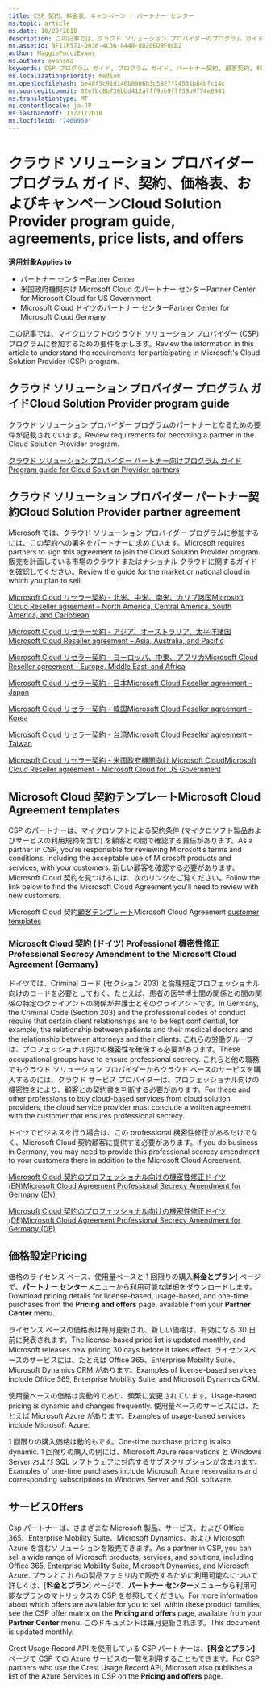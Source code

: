 ```yaml
---
title: CSP 契約、料金表、キャンペーン | パートナー センター
ms.topic: article
ms.date: 10/29/2018
description: この記事では、クラウド ソリューション プロバイダーのプログラム ガイド、パートナー契約、顧客契約、料金表、提供できる製品とサービスへのリンクを示します。
ms.assetid: 9F11F571-D036-4C36-8440-8D20ED9F0CD2
author: MaggiePucciEvans
ms.author: evansma
keywords: CSP プログラム ガイド, プログラム ガイド, パートナー契約, 顧客契約, 料金表, キャンペーン
ms.localizationpriority: medium
ms.openlocfilehash: be48f5c91d146b0906b3c5927f74531b84bfc14c
ms.sourcegitcommit: 02e7bc8b736bbd412afff9eb9f7f39b9f74e6941
ms.translationtype: MT
ms.contentlocale: ja-JP
ms.lasthandoff: 11/21/2018
ms.locfileid: "7460959"
---
```

# <a name="cloud-solution-provider-program-guide-agreements-price-lists-and-offers"></a><span data-ttu-id="7752a-104">クラウド ソリューション プロバイダー プログラム ガイド、契約、価格表、およびキャンペーン</span><span class="sxs-lookup"><span data-stu-id="7752a-104">Cloud Solution Provider program guide, agreements, price lists, and offers</span></span>

**<span data-ttu-id="7752a-105">適用対象</span><span class="sxs-lookup"><span data-stu-id="7752a-105">Applies to</span></span>**

-  <span data-ttu-id="7752a-106">パートナー センター</span><span class="sxs-lookup"><span data-stu-id="7752a-106">Partner Center</span></span>
-  <span data-ttu-id="7752a-107">米国政府機関向け Microsoft Cloud のパートナー センター</span><span class="sxs-lookup"><span data-stu-id="7752a-107">Partner Center for Microsoft Cloud for US Government</span></span>
-  <span data-ttu-id="7752a-108">Microsoft Cloud ドイツのパートナー センター</span><span class="sxs-lookup"><span data-stu-id="7752a-108">Partner Center for Microsoft Cloud Germany</span></span>


<span data-ttu-id="7752a-109">この記事では、マイクロソフトのクラウド ソリューション プロバイダー (CSP) プログラムに参加するための要件を示します。</span><span class="sxs-lookup"><span data-stu-id="7752a-109">Review the information in this article to understand the requirements for participating in Microsoft's Cloud Solution Provider (CSP) program.</span></span> 

## <a name="cloud-solution-provider-program-guide"></a><span data-ttu-id="7752a-110">クラウド ソリューション プロバイダー プログラム ガイド</span><span class="sxs-lookup"><span data-stu-id="7752a-110">Cloud Solution Provider program guide</span></span>


<span data-ttu-id="7752a-111">クラウド ソリューション プロバイダー プログラムのパートナーとなるための要件が記載されています。</span><span class="sxs-lookup"><span data-stu-id="7752a-111">Review requirements for becoming a partner in the Cloud Solution Provider program.</span></span>

[<span data-ttu-id="7752a-112">クラウド ソリューション プロバイダー パートナー向けプログラム ガイド</span><span class="sxs-lookup"><span data-stu-id="7752a-112">Program guide for Cloud Solution Provider partners</span></span>](http://go.microsoft.com/fwlink/p/?LinkId=617100)

## <a name="cloud-solution-provider-partner-agreement"></a><span data-ttu-id="7752a-113">クラウド ソリューション プロバイダー パートナー契約</span><span class="sxs-lookup"><span data-stu-id="7752a-113">Cloud Solution Provider partner agreement</span></span>

<span data-ttu-id="7752a-114">Microsoft では、クラウド ソリューション プロバイダー プログラムに参加するには、この契約への署名をパートナーに求めています。</span><span class="sxs-lookup"><span data-stu-id="7752a-114">Microsoft requires partners to sign this agreement to join the Cloud Solution Provider program.</span></span> <span data-ttu-id="7752a-115">販売を計画している市場のクラウドまたはナショナル クラウドに関するガイドを確認してください。</span><span class="sxs-lookup"><span data-stu-id="7752a-115">Review the guide for the market or national cloud in which you plan to sell.</span></span>

[<span data-ttu-id="7752a-116">Microsoft Cloud リセラー契約 - 北米、中米、南米、カリブ諸国</span><span class="sxs-lookup"><span data-stu-id="7752a-116">Microsoft Cloud Reseller agreement – North America, Central America, South America, and Caribbean</span></span>](http://download.microsoft.com/download/2/C/8/2C8CAC17-FCE7-4F51-9556-4D77C7022DF5/MCRA2018_AOC_ENG_Sep2018_CR.pdf)

[<span data-ttu-id="7752a-117">Microsoft Cloud リセラー契約 - アジア、オーストラリア、太平洋諸国</span><span class="sxs-lookup"><span data-stu-id="7752a-117">Microsoft Cloud Reseller agreement – Asia, Australia, and Pacific</span></span>](http://download.microsoft.com/download/2/C/8/2C8CAC17-FCE7-4F51-9556-4D77C7022DF5/MCRA2018_APOC_ENG_Sep2018_CR.pdf)

[<span data-ttu-id="7752a-118">Microsoft Cloud リセラー契約 - ヨーロッパ、中東、アフリカ</span><span class="sxs-lookup"><span data-stu-id="7752a-118">Microsoft Cloud Reseller agreement – Europe, Middle East, and Africa</span></span>](http://download.microsoft.com/download/2/C/8/2C8CAC17-FCE7-4F51-9556-4D77C7022DF5/MCRA2018_EOC_ENG_Sep2018_CR.pdf)

[<span data-ttu-id="7752a-119">Microsoft Cloud リセラー契約 - 日本</span><span class="sxs-lookup"><span data-stu-id="7752a-119">Microsoft Cloud Reseller agreement – Japan</span></span>](http://download.microsoft.com/download/2/C/8/2C8CAC17-FCE7-4F51-9556-4D77C7022DF5/MCRA2018_JPN_ENG_Sep2018_CR.pdf)

[<span data-ttu-id="7752a-120">Microsoft Cloud リセラー契約 - 韓国</span><span class="sxs-lookup"><span data-stu-id="7752a-120">Microsoft Cloud Reseller agreement – Korea</span></span>](http://download.microsoft.com/download/2/C/8/2C8CAC17-FCE7-4F51-9556-4D77C7022DF5/MCRA2018_KOR_ENG_Sep2018_CR.pdf)

[<span data-ttu-id="7752a-121">Microsoft Cloud リセラー契約 - 台湾</span><span class="sxs-lookup"><span data-stu-id="7752a-121">Microsoft Cloud Reseller agreement – Taiwan</span></span>](http://download.microsoft.com/download/2/C/8/2C8CAC17-FCE7-4F51-9556-4D77C7022DF5/MCRA2018_TAI_ENG_Sep2018_CR.pdf)

[<span data-ttu-id="7752a-122">Microsoft Cloud リセラー契約 - 米国政府機関向け Microsoft Cloud</span><span class="sxs-lookup"><span data-stu-id="7752a-122">Microsoft Cloud Reseller agreement - Microsoft Cloud for US Government</span></span>](http://download.microsoft.com/download/2/C/8/2C8CAC17-FCE7-4F51-9556-4D77C7022DF5/MCRA2018_AOC_USGCC_ENG_Sep2018_CR.pdf)


## <a name="microsoft-cloud-agreement-templates"></a><span data-ttu-id="7752a-123">Microsoft Cloud 契約テンプレート</span><span class="sxs-lookup"><span data-stu-id="7752a-123">Microsoft Cloud Agreement templates</span></span>

<span data-ttu-id="7752a-124">CSP のパートナーは、マイクロソフトによる契約条件 (マイクロソフト製品およびサービスの利用規約を含む) を顧客との間で確認する責任があります。</span><span class="sxs-lookup"><span data-stu-id="7752a-124">As a partner in CSP, you're responsible for reviewing Microsoft’s terms and conditions, including the acceptable use of Microsoft products and services, with your customers.</span></span> <span data-ttu-id="7752a-125">新しい顧客を確認する必要があります、Microsoft Cloud 契約を見つけるには、次のリンクをご覧ください。</span><span class="sxs-lookup"><span data-stu-id="7752a-125">Follow the link below to find the Microsoft Cloud Agreement you'll need to review with new customers.</span></span> 

<span data-ttu-id="7752a-126">Microsoft Cloud 契約[顧客テンプレート](agreements.md)</span><span class="sxs-lookup"><span data-stu-id="7752a-126">Microsoft Cloud Agreement [customer templates](agreements.md)</span></span>

### <a name="professional-secrecy-amendment-to-the-microsoft-cloud-agreement-germany"></a><span data-ttu-id="7752a-127">Microsoft Cloud 契約 (ドイツ) Professional 機密性修正</span><span class="sxs-lookup"><span data-stu-id="7752a-127">Professional Secrecy Amendment to the Microsoft Cloud Agreement (Germany)</span></span>

<span data-ttu-id="7752a-128">ドイツでは、Criminal コード (セクション 203) と倫理規定プロフェッショナル向けのコードを必要としておく、たとえば、患者の医学博士間の関係との間の関係の特定のクライアントの関係が弁護士とそのクライアントです。</span><span class="sxs-lookup"><span data-stu-id="7752a-128">In Germany, the Criminal Code (Section 203) and the professional codes of conduct require that certain client relationships are to be kept confidential, for example, the relationship between patients and their medical doctors and the relationship between attorneys and their clients.</span></span> <span data-ttu-id="7752a-129">これらの労働グループは、プロフェッショナル向けの機密性を確保する必要があります。</span><span class="sxs-lookup"><span data-stu-id="7752a-129">These occupational groups have to ensure professional secrecy.</span></span> <span data-ttu-id="7752a-130">これらと他の職務でもクラウド ソリューション プロバイダーからクラウド ベースのサービスを購入するのには、クラウド サービス プロバイダーは、プロフェッショナル向けの機密性をにより、顧客との契約書を判断する必要があります。</span><span class="sxs-lookup"><span data-stu-id="7752a-130">For these and other professions to buy cloud-based services from cloud solution providers, the cloud service provider must conclude a written agreement with the customer that ensures professional secrecy.</span></span> 

<span data-ttu-id="7752a-131">ドイツでビジネスを行う場合は、この professional 機密性修正があるだけでなく、Microsoft Cloud 契約顧客に提供する必要があります。</span><span class="sxs-lookup"><span data-stu-id="7752a-131">If you do business in Germany, you may need to provide this professional secrecy amendment to your customers there in addition to the Microsoft Cloud Agreement.</span></span>

[<span data-ttu-id="7752a-132">Microsoft Cloud 契約のプロフェッショナル向けの機密性修正ドイツ (EN)</span><span class="sxs-lookup"><span data-stu-id="7752a-132">Microsoft Cloud Agreement Professional Secrecy Amendment for Germany (EN)</span></span>](https://go.microsoft.com/fwlink/?linkid=2030827&clcid=0x409)

[<span data-ttu-id="7752a-133">Microsoft Cloud 契約のプロフェッショナル向けの機密性修正ドイツ (DE)</span><span class="sxs-lookup"><span data-stu-id="7752a-133">Microsoft Cloud Agreement Professional Secrecy Amendment for Germany (DE)</span></span>](https://go.microsoft.com/fwlink/?linkid=2030827&clcid=0x407)


## <a name="pricing"></a><span data-ttu-id="7752a-134">価格設定</span><span class="sxs-lookup"><span data-stu-id="7752a-134">Pricing</span></span>


<span data-ttu-id="7752a-135">価格のライセンス ベース、使用量ベースと 1 回限りの購入**料金とプラン**] ページで、**パートナー センター**メニューから利用可能な詳細をダウンロードします。</span><span class="sxs-lookup"><span data-stu-id="7752a-135">Download pricing details for license-based, usage-based, and one-time purchases from the **Pricing and offers** page, available from your **Partner Center** menu.</span></span> 

<span data-ttu-id="7752a-136">ライセンス ベースの価格表は毎月更新され、新しい価格は、有効になる 30 日前に発表されます。</span><span class="sxs-lookup"><span data-stu-id="7752a-136">The license-based price list is updated monthly, and Microsoft releases new pricing 30 days before it takes effect.</span></span> <span data-ttu-id="7752a-137">ライセンスベースのサービスには、たとえば Office 365、Enterprise Mobility Suite、Microsoft Dynamics CRM があります。</span><span class="sxs-lookup"><span data-stu-id="7752a-137">Examples of license-based services include Office 365, Enterprise Mobility Suite, and Microsoft Dynamics CRM.</span></span> 

<span data-ttu-id="7752a-138">使用量ベースの価格は変動的であり、頻繁に変更されています。</span><span class="sxs-lookup"><span data-stu-id="7752a-138">Usage-based pricing is dynamic and changes frequently.</span></span> <span data-ttu-id="7752a-139">使用量ベースのサービスには、たとえば Microsoft Azure があります。</span><span class="sxs-lookup"><span data-stu-id="7752a-139">Examples of usage-based services include Microsoft Azure.</span></span>

<span data-ttu-id="7752a-140">1 回限りの購入価格は動的もです。</span><span class="sxs-lookup"><span data-stu-id="7752a-140">One-time purchase pricing is also dynamic.</span></span> <span data-ttu-id="7752a-141">1 回限りの購入の例には、Microsoft Azure reservations と Windows Server および SQL ソフトウェアに対応するサブスクリプションが含まれます。</span><span class="sxs-lookup"><span data-stu-id="7752a-141">Examples of one-time purchases include Microsoft Azure reservations and corresponding subscriptions to Windows Server and SQL software.</span></span> 


## <a name="offers"></a><span data-ttu-id="7752a-142">サービス</span><span class="sxs-lookup"><span data-stu-id="7752a-142">Offers</span></span>


<span data-ttu-id="7752a-143">Csp パートナーは、さまざまな Microsoft 製品、サービス、および Office 365、Enterprise Mobility Suite、Microsoft Dynamics、および Microsoft Azure を含むソリューションを販売できます。</span><span class="sxs-lookup"><span data-stu-id="7752a-143">As a partner in CSP, you can sell a wide range of Microsoft products, services, and solutions, including Office 365, Enterprise Mobility Suite, Microsoft Dynamics, and Microsoft Azure.</span></span> <span data-ttu-id="7752a-144">プランとこれらの製品ファミリ内で販売するために利用可能なについて詳しくは、[**料金とプラン**] ページで、**パートナー センター**メニューから利用可能なプランのマトリックスの CSP を参照してください。</span><span class="sxs-lookup"><span data-stu-id="7752a-144">For more information about which offers are available for you to sell within these product families, see the CSP offer matrix on the **Pricing and offers** page, available from your **Partner Center** menu.</span></span> <span data-ttu-id="7752a-145">このドキュメントは毎月更新されます。</span><span class="sxs-lookup"><span data-stu-id="7752a-145">This document is updated monthly.</span></span>

<span data-ttu-id="7752a-146">Crest Usage Record API を使用している CSP パートナーは、**[料金とプラン]** ページで CSP での Azure サービスの一覧を利用することもできます。</span><span class="sxs-lookup"><span data-stu-id="7752a-146">For CSP partners who use the Crest Usage Record API, Microsoft also publishes a list of the Azure Services in CSP on the **Pricing and offers** page.</span></span>


